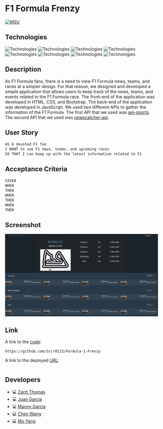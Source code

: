 # F1 Formula Frenzy

[![MSU](https://img.shields.io/badge/MSU-Coding%20Bootcamp-green/)](https://bootcamp.msu.edu/)

## Technologies
![Technologies](https://img.shields.io/badge/-HTML-E34F26?logo=html5&logoColor=white)
![Technologies](https://img.shields.io/badge/-CSS-1572B6?logo=css3&logoColor=white)
![Technologies](https://img.shields.io/badge/-JavaScript-007396?logo=JavaScript&logoColor=white)
![Technologies](https://img.shields.io/badge/-Bootstrap-7952B3?logo=Bootstrap&logoColor=white)
![Technologies](https://img.shields.io/badge/-jQuery-0769AD?logo=jQuery&logoColor=white)
![Technologies](https://img.shields.io/badge/-jQueryUI-b24926?logoColor=white)
![Technologies](https://img.shields.io/badge/-MomentJS-33cc33?logoColor=white)
![Technologies](https://img.shields.io/badge/-API-1a8cff?logoColor=white)

## Description
As F1 Formula fans, there is a need to view F1 Formula news, teams, and races at a simpler design. For that reason, we designed and developed a simple application that allows users to keep track of the news, teams, and events related to the F1 Formula race. The front-end of the application was developed in HTML, CSS, and Bootstrap. The back-end of the application was developed in JavaScript. We used two different APIs to gather the information of the F1 Formula. The first API that we used was [api-sports](https://api-sports.io/documentation/formula-1/v1). The second API that we used was [newscatcher-api](https://rapidapi.com/newscatcher-api-newscatcher-api-default/api/free-news/).

## User Story
```
AS A devoted F1 fan 
I WANT to see F1 news, teams, and upcoming races
SO THAT I can keep up with the latest information related to F1
```

## Acceptance Criteria
```
GIVEN
WHEN
THEN
WHEN
THEN
WHEN
THEN
```

## Screenshot
![F1 Formula Frenzy](./assets/images/webpage.png)

## Link
A link to the [code](https://github.com/Sccr0123/Formula-1-Frenzy):
```
https://github.com/Sccr0123/Formula-1-Frenzy
```

A link to the deployed [URL]():
```

```

## Developers
- :computer: [Zach Thomas](https://github.com/Sccr0123)
- :computer: [Juan Garcia](https://github.com/jgarcia45)
- :computer: [Manny Garcia](https://github.com/mannygarcia98)
- :computer: [Chen Wang](https://github.com/wangheer2010)
- :computer:  [Mo Yang](https://github.com/moyangdev)